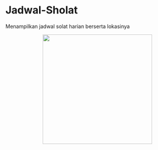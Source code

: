 # Jadwal-Sholat
Menampilkan jadwal solat harian berserta lokasinya

<div align="center">
   <img width="300" src="https://storage.cloudconvert.com/tasks/418b5c9e-7c87-41b1-b898-75f45e53038a/feriirawan.herokuapp.com.jpg?AWSAccessKeyId=cloudconvert-production&Expires=1625472808&Signature=4Sji8WS3i1FJqzXXhVsh3yGqlEU%3D&response-content-disposition=inline%3B%20filename%3D%22feriirawan.herokuapp.com.jpg%22&response-content-type=image%2Fjpeg">
</div>
